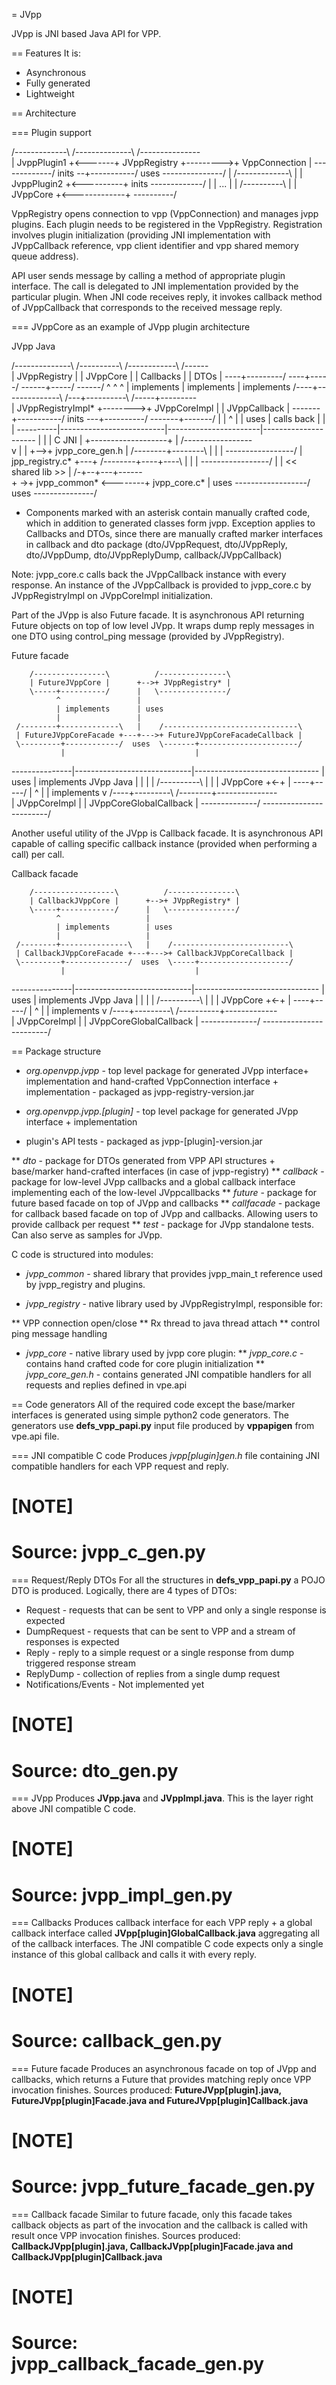 = JVpp

JVpp is JNI based Java API for VPP.

== Features
It is:

* Asynchronous
* Fully generated
* Lightweight

== Architecture

=== Plugin support

  /-------------\        /--------------\          /---------------\
  | JvppPlugin1 +<-------+ JVppRegistry +--------->+ VppConnection |
  \-------------/  inits \--+-----------/   uses   \---------------/
                            |
  /-------------\           |
  | JvppPlugin2 +<----------+ inits
  \-------------/           |
                            |
  ...                       |
                            |
  /----------\              |
  | JVppCore +<-------------+
  \----------/


VppRegistry opens connection to vpp (VppConnection) and manages jvpp plugins.
Each plugin needs to be registered in the VppRegistry. Registration involves
plugin initialization (providing JNI implementation with JVppCallback reference,
vpp client identifier and vpp shared memory queue address).

API user sends message by calling a method of appropriate plugin interface.
The call is delegated to JNI implementation provided by the particular plugin.
When JNI code receives reply, it invokes callback method of JVppCallback
that corresponds to the received message reply.

=== JVppCore as an example of JVpp plugin architecture

 JVpp Java

  /--------------\             /----------\          /------------\    /------\
  | JVppRegistry |             | JVppCore |          |  Callbacks |    | DTOs |
  \----+---------/             \----+-----/          \------+-----/    \------/
       ^                            ^                       ^
       | implements                 | implements            | implements
  /----+--------------\         /---+----------\      /-----+---------\
  | JVppRegistryImpl* +-------->+ JVppCoreImpl |      |  JVppCallback |
  \-------+-----------/  inits  \---+----------/      \-------+-------/
          |                          |                       ^
          |                          | uses                  | calls back
          |                          |                       |
----------|--------------------------|-----------------------|---------------------
          |                          |                       |
 C JNI    |                          +-------------------+   |       /-----------------\
          v                                              |   |   +-->+ jvpp_core_gen.h |
  /--------+--------\                                    |   |   |   \-----------------/
  | jpp_registry.c* +---+   /--------+----+----\         |   |   |
  \-----------------/   |   | << shared lib >> |        /-+--+---+------\
                        + ->+   jvpp_common*   <--------+  jvpp_core.c* |
                      uses  \------------------/  uses  \---------------/


* Components marked with an asterisk contain manually crafted code, which in addition
to generated classes form jvpp. Exception applies to Callbacks and DTOs, since there are
manually crafted marker interfaces in callback and dto package (dto/JVppRequest, dto/JVppReply,
dto/JVppDump, dto/JVppReplyDump, callback/JVppCallback)

Note: jvpp_core.c calls back the JVppCallback instance with every response. An instance of the
JVppCallback is provided to jvpp_core.c by JVppRegistryImpl on JVppCoreImpl initialization.

Part of the JVpp is also Future facade. It is asynchronous API returning Future objects
on top of low level JVpp. It wraps dump reply messages in one DTO using control_ping message
(provided by JVppRegistry).


Future facade

        /----------------\          /---------------\
        | FutureJVppCore |      +-->+ JVppRegistry* |
        \-----+----------/      |   \---------------/
              ^                 |
              | implements      | uses
              |                 |
     /--------+-------------\   |    /------------------------------\
     | FutureJVppCoreFacade +---+--->+ FutureJVppCoreFacadeCallback |
     \---------+------------/  uses  \-------+----------------------/
               |                             |
---------------|-----------------------------|-------------------------------
               | uses                        | implements
JVpp Java      |                             |
               |                             |
 /----------\  |                             |
 | JVppCore +<-+                             |
 \----+-----/                                |
      ^                                      |
      | implements                           v
 /----+---------\                   /--------+---------------\
 | JVppCoreImpl |                   | JVppCoreGlobalCallback |
 \--------------/                   \------------------------/



Another useful utility of the JVpp is Callback facade. It is asynchronous API
capable of calling specific callback instance (provided when performing a call)
per call.


Callback facade

        /------------------\          /---------------\
        | CallbackJVppCore |      +-->+ JVppRegistry* |
        \-----+------------/      |   \---------------/
              ^                   |
              | implements        | uses
              |                   |
     /--------+---------------\   |    /--------------------------\
     | CallbackJVppCoreFacade +---+--->+ CallbackJVppCoreCallback |
     \---------+--------------/  uses  \-----+--------------------/
               |                             |
---------------|-----------------------------|-------------------------------
               | uses                        | implements
JVpp Java      |                             |
               |                             |
 /----------\  |                             |
 | JVppCore +<-+                             |
 \----+-----/                                |
      ^                                      |
      | implements                           v
 /----+---------\                   /----------+-------------\
 | JVppCoreImpl |                   | JVppCoreGlobalCallback |
 \--------------/                   \------------------------/


== Package structure

* *org.openvpp.jvpp* - top level package for generated JVpp interface+ implementation and hand-crafted
VppConnection interface + implementation - packaged as jvpp-registry-version.jar

* *org.openvpp.jvpp.[plugin]* - top level package for generated JVpp interface + implementation
+ plugin's API tests - packaged as jvpp-[plugin]-version.jar

** *dto* - package for DTOs generated from VPP API structures + base/marker hand-crafted interfaces
(in case of jvpp-registry)
** *callback* - package for low-level JVpp callbacks and a global callback interface implementing each of
the low-level JVppcallbacks
** *future* - package for future based facade on top of JVpp and callbacks
** *callfacade* - package for callback based facade on top of JVpp and callbacks. Allowing
users to provide callback per request
** *test* - package for JVpp standalone tests. Can also serve as samples for JVpp.

C code is structured into modules:

* *jvpp_common* - shared library that provides jvpp_main_t reference used by jvpp_registry and plugins.

* *jvpp_registry* - native library used by JVppRegistryImpl, responsible for:

** VPP connection open/close
** Rx thread to java thread attach
** control ping message handling

* *jvpp_core* - native library used by jvpp core plugin:
** *jvpp_core.c* - contains hand crafted code for core plugin initialization
** *jvpp_core_gen.h* - contains generated JNI compatible handlers for all requests and replies defined in vpe.api

== Code generators
All of the required code except the base/marker interfaces is generated using
simple python2 code generators. The generators use __defs_vpp_papi.py__ input
file produced by __vppapigen__ from vpe.api file.

=== JNI compatible C code
Produces __jvpp_[plugin]_gen.h__ file containing JNI compatible handlers for each VPP
request and reply.

[NOTE]
====
Source: jvpp_c_gen.py
====

=== Request/Reply DTOs
For all the structures in __defs_vpp_papi.py__ a POJO DTO is produced. Logically,
there are 4 types of DTOs:

* Request - requests that can be sent to VPP and only a single response is expected
* DumpRequest - requests that can be sent to VPP and a stream of responses is expected
* Reply - reply to a simple request or a single response from dump triggered response stream
* ReplyDump - collection of replies from a single dump request
* Notifications/Events - Not implemented yet

[NOTE]
====
Source: dto_gen.py
====

=== JVpp
Produces __JVpp.java__ and __JVppImpl.java__. This is the layer right above JNI compatible C
code.

[NOTE]
====
Source: jvpp_impl_gen.py
====

=== Callbacks
Produces callback interface for each VPP reply + a global callback interface called
__JVpp[plugin]GlobalCallback.java__ aggregating all of the callback interfaces. The JNI
compatible C code expects only a single instance of this global callback and calls
it with every reply.

[NOTE]
====
Source: callback_gen.py
====

=== Future facade
Produces an asynchronous facade on top of JVpp and callbacks, which returns a Future that provides
matching reply once VPP invocation finishes. Sources produced:
__FutureJVpp[plugin].java, FutureJVpp[plugin]Facade.java and FutureJVpp[plugin]Callback.java__

[NOTE]
====
Source: jvpp_future_facade_gen.py
====

=== Callback facade
Similar to future facade, only this facade takes callback objects as part of the invocation
and the callback is called with result once VPP invocation finishes. Sources produced:
__CallbackJVpp[plugin].java, CallbackJVpp[plugin]Facade.java and CallbackJVpp[plugin]Callback.java__

[NOTE]
====
Source: jvpp_callback_facade_gen.py
====

